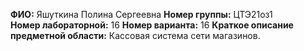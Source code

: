 **ФИО:** Яшуткина Полина Сергеевна
**Номер группы:** ЦТЭ21оз1  
**Номер лабораторной:** 16
**Номер варианта:** 16
**Краткое описание предметной области:**  Кассовая система  сети магазинов.